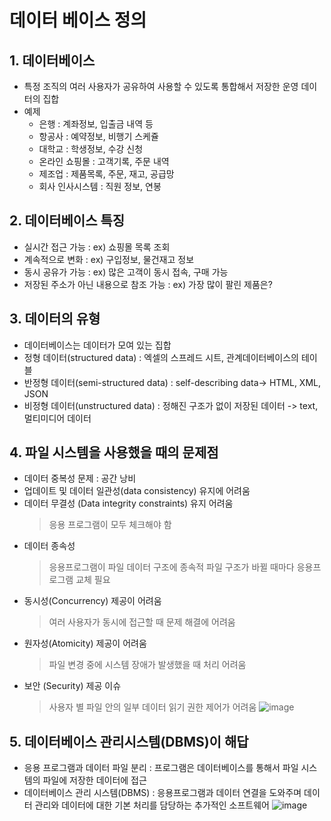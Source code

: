# 데이터 베이스 정의
## 1. 데이터베이스
- 특정 조직의 여러 사용자가 공유하여 사용할 수 있도록 통합해서 저장한 운영 데이터의 집합
- 예제
  - 은행 : 계좌정보, 입출금 내역 등
  - 항공사 : 예약정보, 비행기 스케쥴
  - 대학교 : 학생정보, 수강 신청
  - 온라인 쇼핑몰 : 고객기록, 주문 내역
  - 제조업 : 제품목록, 주문, 재고, 공급망
  - 회사 인사시스템 : 직원 정보, 연봉

## 2. 데이터베이스 특징
- 실시간 접근 가능 : ex) 쇼핑몰 목록 조회
- 계속적으로 변화 : ex) 구입정보, 물건재고 정보
- 동시 공유가 가능 : ex) 많은 고객이 동시 접속, 구매 가능
- 저장된 주소가 아닌 내용으로 참조 가능 : ex) 가장 많이 팔린 제품은?

## 3. 데이터의 유형
- 데이터베이스는 데이터가 모여 있는 집합
- 정형 데이터(structured data) : 엑셀의 스프레드 시트, 관계데이터베이스의 테이블
- 반정형 데이터(semi-structured data) : self-describing data-> HTML, XML, JSON
- 비정형 데이터(unstructured data) : 정해진 구조가 없이 저장된 데이터 -> text, 멀티미디어 데이터

## 4. 파일 시스템을 사용했을 때의 문제점
- 데이터 중복성 문제 : 공간 낭비
- 업데이트 및 데이터 일관성(data consistency) 유지에 어려움
- 데이터 무결성 (Data integrity constraints) 유지 어려움
    > 응용 프로그램이 모두 체크해야 함
- 데이터 종속성
    > 응용프로그램이 파일 데이터 구조에 종속적
    > 파일 구조가 바뀔 때마다 응용프로그램 교체 필요
- 동시성(Concurrency) 제공이 어려움
    > 여러 사용자가 동시에 접근할 때 문제 해결에 어려움
- 원자성(Atomicity) 제공이 어려움
    > 파일 변경 중에 시스템 장애가 발생했을 때 처리 어려움
- 보안 (Security) 제공 이슈
    > 사용자 별 파일 안의 일부 데이터 읽기 권한 제어가 어려움
![image](https://user-images.githubusercontent.com/30613069/190019855-90d27821-f5c0-4513-8c26-54808ef0cb24.png)

## 5. 데이터베이스 관리시스템(DBMS)이 해답
- 응용 프로그램과 데이터 파일 분리 : 프로그램은 데이터베이스를 통해서 파일 시스템의 파일에 저장한 데이터에 접근
- 데이터베이스 관리 시스템(DBMS) : 응용프로그램과 데이터 연결을 도와주며 데이터 관리와 데이터에 대한 기본 처리를 담당하는 추가적인 소프트웨어
![image](https://user-images.githubusercontent.com/30613069/190020256-bd842b7e-e72d-40c5-bcd1-5cd1617d6ac7.png)

